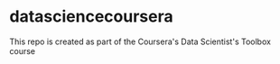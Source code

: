 # datasciencecoursera
This repo is created as part of the Coursera's Data Scientist's Toolbox course
